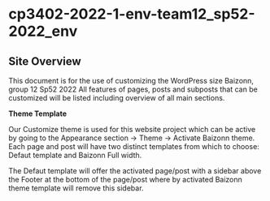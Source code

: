 # cp3402-2022-1-env-team12_sp52-2022_env

## Site Overview

This document is for the use of customizing the WordPress size Baizonn, group 12 Sp52 2022
All features of pages, posts and subposts that can be customized will be listed including overview of all main sections.

**Theme Template**

Our Customize theme is used for this website project which can be active by going to the Appearance section -> Theme -> Activate Baizonn theme.
Each page and post will have two distinct templates from which to choose: Defaut template and Baizonn Full width.

The Defaut template will offer the activated page/post with a sidebar above the Footer at the bottom of the page/post where by activated Baizonn theme template will remove this sidebar.
